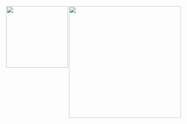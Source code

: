<a href="https://github.com/Zacgamingpro1234">
<img align="left" src="https://github-readme-stats.vercel.app/api?username=Zacgamingpro1234&bg_color=50,410101,1C0202&title_color=f86790&icon_color=f86790&text_color=ffffff&custom_title=Zacgamingpro1234's%20Stats&border_radius=6&include_all_commits=true&show_icons=true&hide=contribs&rank_icon=percentile&border_color=f86790"  height="165"/>
</a>
<a href="https://github.com/Zacgamingpro1234?tab=repositories">
<img align="left" src="https://github-readme-stats.vercel.app/api/top-langs/?username=Zacgamingpro1234&bg_color=50,410101,1C0202&title_color=f86790&icon_color=f86790&text_color=ffffff&custom_title=Most%20Used%20Languages&border_radius=6&layout=compact&border_color=f86790" height="300"/>
</a>
